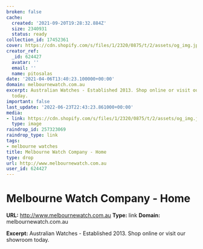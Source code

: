 ```yaml
---
broken: false
cache:
  created: '2021-09-20T19:28:32.884Z'
  size: 2340931
  status: ready
collection_id: 17452361
cover: https://cdn.shopify.com/s/files/1/2320/0875/t/2/assets/og_img.jpg?v=12098567064957943360
creator_ref:
  _id: 624427
  avatar: ''
  email: ''
  name: pitosalas
date: '2021-04-06T13:40:23.100000+00:00'
domain: melbournewatch.com.au
excerpt: Australian Watches - Established 2013. Shop online or visit our showroom
  today.
important: false
last_update: '2022-06-23T22:43:23.861000+00:00'
media:
- link: https://cdn.shopify.com/s/files/1/2320/0875/t/2/assets/og_img.jpg?v=12098567064957943360
  type: image
raindrop_id: 257323069
raindrop_type: link
tags:
- melbourne watches
title: Melbourne Watch Company - Home
type: drop
url: http://www.melbournewatch.com.au
user_id: 624427
---
```


# Melbourne Watch Company - Home

**URL:** http://www.melbournewatch.com.au
**Type:** link
**Domain:** melbournewatch.com.au

**Excerpt:** Australian Watches - Established 2013. Shop online or visit our showroom today.
